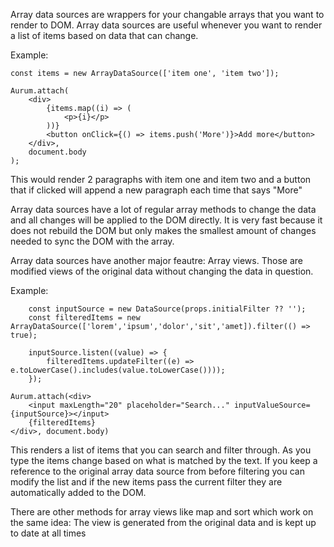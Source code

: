 Array data sources are wrappers for your changable arrays that you want to render to DOM.
Array data sources are useful whenever you want to render a list of items based on data that can change.

Example:

```tsx
const items = new ArrayDataSource(['item one', 'item two']);

Aurum.attach(
    <div>
        {items.map((i) => (
            <p>{i}</p>
        ))}
        <button onClick={() => items.push('More')}>Add more</button>
    </div>,
    document.body
);
```

This would render 2 paragraphs with item one and item two and a button that if clicked will append a new paragraph each time that says "More"

Array data sources have a lot of regular array methods to change the data and all changes will be applied to the DOM directly. It is very fast because it does not rebuild the DOM but only makes the smallest amount of changes needed to sync the DOM with the array.

Array data sources have another major feautre: Array views. Those are modified views of the original data without changing the data in question.

Example:

```tsx
	const inputSource = new DataSource(props.initialFilter ?? '');
	const filteredItems = new ArrayDataSource(['lorem','ipsum','dolor','sit','amet]).filter(() => true);

	inputSource.listen((value) => {
		filteredItems.updateFilter((e) => e.toLowerCase().includes(value.toLowerCase())));
	});

Aurum.attach(<div>
    <input maxLength="20" placeholder="Search..." inputValueSource={inputSource}></input>
    {filteredItems}
</div>, document.body)

```

This renders a list of items that you can search and filter through. As you type the items change based on what is matched by the text. If you keep a reference to the original array data source from before filtering you can modify the list and if the new items pass the current filter they are automatically added to the DOM.

There are other methods for array views like map and sort which work on the same idea: The view is generated from the original data and is kept up to date at all times
